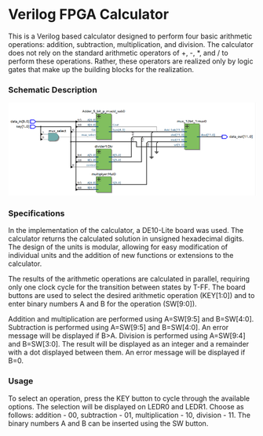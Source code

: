 # Verilog FPGA Calculator

This is a Verilog based calculator designed to perform four basic arithmetic operations: addition, subtraction, multiplication, and division. The calculator does not rely on the standard arithmetic operators of +, -, *, and / to perform these operations. Rather, these operators are realized only by logic gates that make up the building blocks for the realization.

### Schematic Description

![title](images/Picture1.png)


### Specifications
In the implementation of the calculator, a DE10-Lite board was used. The calculator returns the calculated solution in unsigned hexadecimal digits. The design of the units is modular, allowing for easy modification of individual units and the addition of new functions or extensions to the calculator.

The results of the arithmetic operations are calculated in parallel, requiring only one clock cycle for the transition between states by T-FF. The board buttons are used to select the desired arithmetic operation (KEY[1:0]) and to enter binary numbers A and B for the operation (SW[9:0]).

Addition and multiplication are performed using A=SW[9:5] and B=SW[4:0].
Subtraction is performed using A=SW[9:5] and B=SW[4:0]. An error message will be displayed if B>A.
Division is performed using A=SW[9:4] and B=SW[3:0]. The result will be displayed as an integer and a remainder with a dot displayed between them. An error message will be displayed if B=0.

### Usage
To select an operation, press the KEY button to cycle through the available options. The selection will be displayed on LEDR0 and LEDR1. Choose as follows: addition - 00, subtraction - 01, multiplication - 10, division - 11. The binary numbers A and B can be inserted using the SW button.
